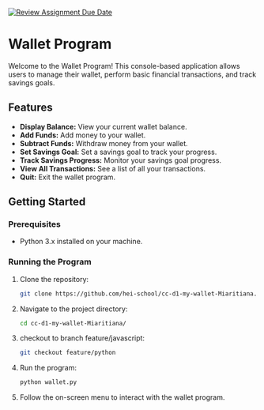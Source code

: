 [![Review Assignment Due Date](https://classroom.github.com/assets/deadline-readme-button-24ddc0f5d75046c5622901739e7c5dd533143b0c8e959d652212380cedb1ea36.svg)](https://classroom.github.com/a/hy8NMZUz)

# Wallet Program

Welcome to the Wallet Program! This console-based application allows users to manage their wallet, perform basic financial transactions, and track savings goals.

## Features

- **Display Balance:** View your current wallet balance.
- **Add Funds:** Add money to your wallet.
- **Subtract Funds:** Withdraw money from your wallet.
- **Set Savings Goal:** Set a savings goal to track your progress.
- **Track Savings Progress:** Monitor your savings goal progress.
- **View All Transactions:** See a list of all your transactions.
- **Quit:** Exit the wallet program.

## Getting Started

### Prerequisites

- Python 3.x installed on your machine.

### Running the Program

1. Clone the repository:

    ```bash
    git clone https://github.com/hei-school/cc-d1-my-wallet-Miaritiana.git
    ```

2. Navigate to the project directory:

    ```bash
    cd cc-d1-my-wallet-Miaritiana/
    ```

3. checkout to branch feature/javascript:
    ```bash
    git checkout feature/python
    ```


4. Run the program:

    ```bash
    python wallet.py
    ```

5. Follow the on-screen menu to interact with the wallet program.